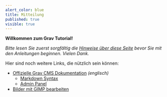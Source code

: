 ```yaml
---
alert_color: blue
title: Mitteilung
published: true
visible: true
---
```


**Willkommen zum Grav Tutorial!**

_Bitte lesen Sie zuerst sorgfältig die [Hinweise über diese Seite](/über) bevor Sie mit den Anleitungen beginnen. Vielen Dank._

Hier sind noch weitere Links, die nützlich sein können:
- [Offizielle Grav CMS Dokumentation](https://learn.getgrav.org) _(englisch)_
  - [Markdown Syntax](https://learn.getgrav.org/17/content/markdown)
  - [Admin Panel](https://learn.getgrav.org/17/admin-panel/introduction)
- [Bilder mit GIMP bearbeiten](https://ior.ad/8utP)
